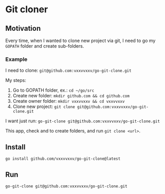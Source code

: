 # Git cloner

## Motivation

Every time, when I wanted to clone new project via git, I need to go my `GOPATH` folder and create sub-folders.


### Example

I need to clone: `git@github.com:vxxvvxxv/go-git-clone.git`

My steps:

1. Go to GOPATH folder, ex.: `cd ~/go/src`
2. Create new folder: `mkdir github.com && cd github.com`
3. Create owner folder: `mkdir vxxvvxxv && cd vxxvvxxv`
4. Clone new project: `git clone git@github.com:vxxvvxxv/go-git-clone.git`

I want just run: `go-git-clone git@github.com:vxxvvxxv/go-git-clone.git`

This app, check and to create folders, and run `git clone <url>`.

## Install

```shell
go install github.com/vxxvvxxv/go-git-clone@latest
```

## Run

```shell
go-git-clone git@github.com:vxxvvxxv/go-git-clone.git
```
